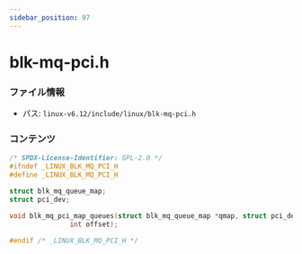 ```yaml
---
sidebar_position: 97
---
```

# blk-mq-pci.h

### ファイル情報

- パス: `linux-v6.12/include/linux/blk-mq-pci.h`

### コンテンツ

```h
/* SPDX-License-Identifier: GPL-2.0 */
#ifndef _LINUX_BLK_MQ_PCI_H
#define _LINUX_BLK_MQ_PCI_H

struct blk_mq_queue_map;
struct pci_dev;

void blk_mq_pci_map_queues(struct blk_mq_queue_map *qmap, struct pci_dev *pdev,
			   int offset);

#endif /* _LINUX_BLK_MQ_PCI_H */

```

